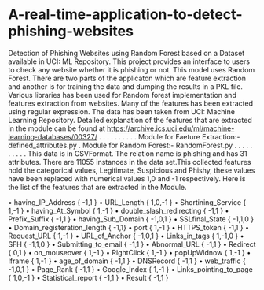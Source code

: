 # A-real-time-application-to-detect-phishing-websites
Detection of Phishing Websites using Random Forest based on a Dataset available in UCI: ML Repository. 
This project provides an interface to users to check any website whether it is phishing or not. This model uses Random Forest. There are two parts of the applicaton which are feature extraction and another is for training the data and dumping the results in a PKL file.
Various libraries has been used for Random forest implementation and features extraction from websites.  Many of the features has been extracted using regular expression. The data has been taken from UCI: Machine Learning Repository. Detailed explanation of the features that are extracted in the module can be found at https://archive.ics.uci.edu/ml/machine-learning-databases/00327/  .
.
.
.
.
.
.
.
.
.
Module for Faeture Extraction:- defined_attributes.py   .
Module for Random Forest:- RandomForest.py  .
.
.
.
.
.
.
.
.
.
This data is in CSVFormat. The relation name is phishing and has 31 attributes. There are 11055 instances in the data set.This collected features hold the categorical values, Legitimate, Suspicious and Phishy, these values have been replaced with numerical values 1,0 and -1 respectively.
Here is the list of the features that are extracted in the Module.

•	having_IP_Address  { -1,1 }
•	URL_Length   { 1,0,-1 }
•	Shortining_Service { 1,-1 }
•	having_At_Symbol   { 1,-1 }
•	double_slash_redirecting { -1,1 }
•	Prefix_Suffix  { -1,1 }
•	having_Sub_Domain  { -1,0,1 }
•	SSLfinal_State  { -1,1,0 }
•	Domain_registeration_length { -1,1}
•	port { 1,-1 }
•	HTTPS_token { -1,1 }
•	Request_URL  { 1,-1 }
•	URL_of_Anchor { -1,0,1 }
•	Links_in_tags { 1,-1,0 }
•	SFH  { -1,1,0 }
•	Submitting_to_email { -1,1 }
•	Abnormal_URL { -1,1 }
•	Redirect  { 0,1 }
•	on_mouseover  { 1,-1 }
•	RightClick  { 1,-1 }
•	popUpWidnow  { 1,-1 }
•	Iframe { 1,-1 }
•	age_of_domain  { -1,1 }
•	DNSRecord   { -1,1 }
•	web_traffic  { -1,0,1 }
•	Page_Rank { -1,1 }
•	Google_Index { 1,-1 }
•	Links_pointing_to_page { 1,0,-1 }
•	Statistical_report { -1,1 }
•	Result  { -1,1 }


